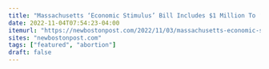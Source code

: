 ```yaml
---
title: "Massachusetts ‘Economic Stimulus’ Bill Includes $1 Million To ‘Educate’ About ‘So-Called Crisis Pregnancy Centers’"
date: 2022-11-04T07:54:23-04:00
itemurl: "https://newbostonpost.com/2022/11/03/massachusetts-economic-stimulus-bill-includes-1-million-to-educate-about-so-called-crisis-pregnancy-centers/"
sites: "newbostonpost.com"
tags: ["featured", "abortion"]
draft: false
---
```


